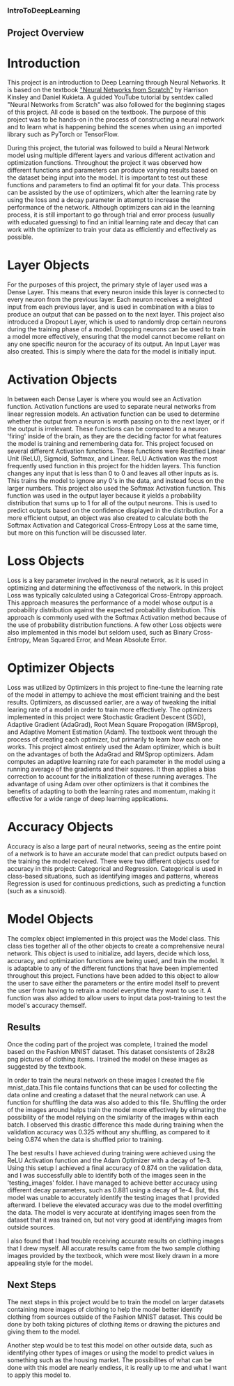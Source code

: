 ### IntroToDeepLearning
## Project Overview
# Introduction
This project is an introduction to Deep Learning through Neural Networks. It is based on the textbook ["Neural Networks from Scratch"](https://nnfs.io/) by Harrison Kinsley and Daniel Kukieta. A guided YouTube tutorial by sentdex called "Neural Networks from Scratch" was also followed for the beginning stages of this project. All code is based on the textbook. The purpose of this project was to be hands-on in the process of constructing a neural network and to learn what is happening behind the scenes when using an imported library such as PyTorch or TensorFlow.

During this project, the tutorial was followed to build a Neural Network model using multiple different layers and various different activation and optimization functions. Throughout the project it was observed how different functions and parameters can produce varying results based on the dataset being input into the model. It is important to test out these functions and parameters to find an optimal fit for your data. This process can be assisted by the use of optimizers, which alter the learning rate by using the loss and a decay parameter in attempt to increase the performance of the network. Although optimizers can aid in the learning process, it is still important to go through trial and error process (usually with educated guessing) to find an initial learning rate and decay that can work with the optimizer to train your data as efficiently and effectively as possible.

# Layer Objects
For the purposes of this project, the primary style of layer used was a Dense Layer. This means that every neuron inside this layer is connected to every neuron from the previous layer. Each neuron receives a weighted input from each previous layer, and is used in combination with a bias to produce an output that can be passed on to the next layer. This project also introduced a Dropout Layer, which is used to randomly drop certain neurons during the training phase of a model. Dropping neurons can be used to train a model more effectively, ensuring that the model cannot become reliant on any one specific neuron for the accuracy of its output. An Input Layer was also created. This is simply where the data for the model is initially input.

# Activation Objects
In between each Dense Layer is where you would see an Activation function. Activation functions are used to separate neural networks from linear regression models. An activation function can be used to determine whether the output from a neuron is worth passing on to the next layer, or if the output is irrelevant. These functions can be compared to a neuron 'firing' inside of the brain, as they are the deciding factor for what features the model is training and remembering data for. This project focused on several different Activation functions. These functions were Rectified Linear Unit (ReLU), Sigmoid, Softmax, and Linear. ReLU Activation was the most frequently used function in this project for the hidden layers. This function changes any input that is less than 0 to 0 and leaves all other inputs as is. This trains the model to ignore any 0's in the data, and instead focus on the larger numbers. This project also used the Softmax Activation function. This function was used in the output layer because it yields a probability distribution that sums up to 1 for all of the output neurons. This is used to predict outputs based on the confidence displayed in the distribution. For a more efficient output, an object was also created to calculate both the Softmax Activation and Categorical Cross-Entropy Loss at the same time, but more on this function will be discussed later.

# Loss Objects
Loss is a key parameter involved in the neural network, as it is used in optimizing and determining the effectiveness of the network. In this project Loss was typically calculated using a Categorical Cross-Entropy approach. This approach measures the performance of a model whose output is a probability distribution against the expected probability distribution. This approach is commonly used with the Softmax Activation method because of the use of probability distribution functions. A few other Loss objects were also implemented in this model but seldom used, such as Binary Cross-Entropy, Mean Squared Error, and Mean Absolute Error.

# Optimizer Objects
Loss was utilized by Optimizers in this project to fine-tune the learning rate of the model in attempy to achieve the most efficient training and the best results. Optimizers, as discussed earlier, are a way of tweaking the initial learing rate of a model in order to train more effectively. The optimizers implemented in this project were Stochastic Gradient Descent (SGD), Adaptive Gradient (AdaGrad), Root Mean Square Propogation (RMSprop), and Adaptive Moment Estimation (Adam). The textbook went through the process of creating each optimizer, but primarily to learn how each one works. This project almost entirely used the Adam optimizer, which is built on the advantages of both the AdaGrad and RMSprop optimizers. Adam computes an adaptive learning rate for each parameter in the model using a running average of the gradients and their squares. It then applies a bias correction to account for the initialization of these running averages. The advantage of using Adam over other optimizers is that it combines the benefits of adapting to both the learning rates and momentum, making it effective for a wide range of deep learning applications.

# Accuracy Objects
Accuracy is also a large part of neural networks, seeing as the entire point of a network is to have an accurate model that can predict outputs based on the training the model received. There were two different objects used for accuracy in this project: Categorical and Regression. Categorical is used in class-based situations, such as identifying images and patterns, whereas Regression is used for continuous predictions, such as predicting a function (such as a sinusoid).

# Model Objects
The complex object implemented in this project was the Model class. This class ties together all of the other objects to create a comprehensive neural network. This object is used to initialize, add layers, decide which loss, accuracy, and optimization functions are being used, and train the model. It is adaptable to any of the different functions that have been implemented throughout this project. Functions have been added to this object to allow the user to save either the parameters or the entire model itself to prevent the user from having to retrain a model everytime they want to use it. A function was also added to allow users to input data post-training to test the model's accuracy themself.

## Results
Once the coding part of the project was complete, I trained the model based on the Fashion MNIST dataset. This dataset consistents of 28x28 png pictures of clothing items. I trained the model on these images as suggested by the textbook.

In order to train the neural network on these images I created the file mnist_data.This file contains functions that can be used for collecting the data online and creating a dataset that the neural network can use. A function for shuffling the data was also added to this file. Shuffling the order of the images around helps train the model more effectively by elimating the possibility of the model relying on the similarity of the images within each batch. I observed this drastic difference this made during training when the validation accuracy was 0.325 without any shuffling, as compared to it being 0.874 when the data is shuffled prior to training.

The best results I have achieved during training were achieved using the ReLU Activation function and the Adam Optimizer with a decay of 1e-3. Using this setup I achieved a final accuracy of 0.874 on the validation data, and I was successfully able to identify both of the images seen in the 'testing_images' folder. I have managed to achieve better accuracy using different decay parameters, such as 0.881 using a decay of 1e-4. But, this model was unable to accurately identify the testing images that I provided afterward. I believe the elevated accuracy was due to the model overfitting the data. The model is very accurate at identifying images seen from the dataset that it was trained on, but not very good at identifying images from outside sources.

I also found that I had trouble receiving accurate results on clothing images that I drew myself. All accurate results came from the two sample clothing images provided by the textbook, which were most likely drawn in a more appealing style for the model.

## Next Steps
The next steps in this project would be to train the model on larger datasets containing more images of clothing to help the model better identify clothing from sources outside of the Fashion MNIST dataset. This could be done by both taking pictures of clothing items or drawing the pictures and giving them to the model.

Another step would be to test this model on other outside data, such as identifying other types of images or using the model to predict values in something such as the housing market. The possibilites of what can be done with this model are nearly endless, it is really up to me and what I want to apply this model to.